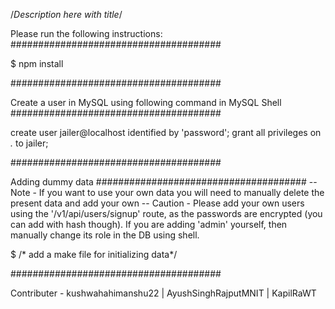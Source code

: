 /*Description here with title*/

Please run the following instructions:
######################################

$ npm install

######################################

Create a user in MySQL using following command in MySQL Shell
######################################

create user jailer@localhost identified by 'password';
grant all privileges on *.* to jailer;

######################################

Adding dummy data 
######################################
-- Note - If you want to use your own data you will need to manually delete the present data and add your own
-- Caution - Please add your own users using the '/v1/api/users/signup' route, as the passwords are encrypted (you can add with hash though). If you are adding 'admin' yourself, then manually change its role in the DB using shell.

$ /* add a make file for initializing data*/

######################################

Contributer - kushwahahimanshu22 | AyushSinghRajputMNIT | KapilRaWT